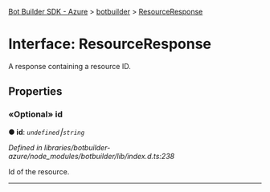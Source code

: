 [Bot Builder SDK - Azure](../README.md) > [botbuilder](../modules/botbuilder.md) > [ResourceResponse](../interfaces/botbuilder.resourceresponse.md)



# Interface: ResourceResponse


A response containing a resource ID.


## Properties
<a id="id"></a>

### «Optional» id

**●  id**:  *`undefined`⎮`string`* 

*Defined in libraries/botbuilder-azure/node_modules/botbuilder/lib/index.d.ts:238*



Id of the resource.




___


